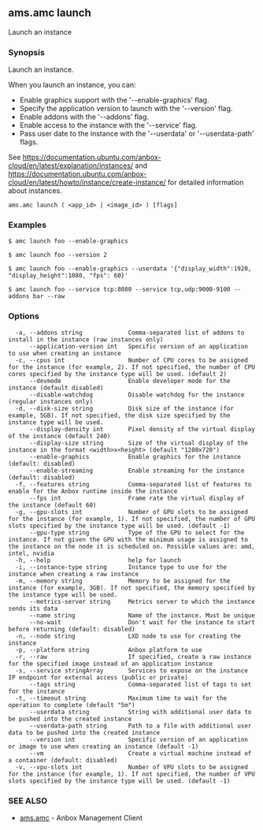 ## ams.amc launch

Launch an instance

### Synopsis

Launch an instance.

When you launch an instance, you can:

- Enable graphics support with the '--enable-graphics' flag.
- Specify the application version to launch with the '--version' flag.
- Enable addons with the '--addons' flag.
- Enable access to the instance with the '--service' flag.
- Pass user date to the instance with the '--userdata' or '--userdata-path'
	flags.

See https://documentation.ubuntu.com/anbox-cloud/en/latest/explanation/instances/ and
https://documentation.ubuntu.com/anbox-cloud/en/latest/howto/instance/create-instance/ for detailed
information about instances.

```
ams.amc launch ( <app_id> | <image_id> ) [flags]
```

### Examples

```
$ amc launch foo --enable-graphics

$ amc launch foo --version 2

$ amc launch foo --enable-graphics --userdata '{"display_width":1920, "display_height":1080, "fps": 60}'

$ amc launch foo --service tcp:8080 --service tcp,udp:9000-9100 --addons bar --raw
```

### Options

```
  -a, --addons string             Comma-separated list of addons to install in the instance (raw instances only)
      --application-version int   Specific version of an application to use when creating an instance
  -c, --cpus int                  Number of CPU cores to be assigned for the instance (for example, 2). If not specified, the number of CPU cores specified by the instance type will be used. (default 2)
      --devmode                   Enable developer mode for the instance (default disabled)
      --disable-watchdog          Disable watchdog for the instance (regular instances only)
  -d, --disk-size string          Disk size of the instance (for example, 5GB). If not specified, the disk size specified by the instance type will be used.
      --display-density int       Pixel density of the virtual display of the instance (default 240)
      --display-size string       Size of the virtual display of the instance in the format <width>x<height> (default "1280x720")
      --enable-graphics           Enable graphics for the instance (default: disabled)
      --enable-streaming          Enable streaming for the instance (default: disabled)
  -f, --features string           Comma-separated list of features to enable for the Anbox runtime inside the instance
      --fps int                   Frame rate the virtual display of the instance (default 60)
  -g, --gpu-slots int             Number of GPU slots to be assigned for the instance (for example, 1). If not specified, the number of GPU slots specified by the instance type will be used. (default -1)
      --gpu-type string           Type of the GPU to select for the instance. If not given the GPU with the minimum usage is assigned to the instance on the node it is scheduled on. Possible values are: amd, intel, nvidia
  -h, --help                      help for launch
  -i, --instance-type string      Instance type to use for the instance when creating a raw instance
  -m, --memory string             Memory to be assigned for the instance (for example, 3GB). If not specified, the memory specified by the instance type will be used.
      --metrics-server string     Metrics server to which the instance sends its data
      --name string               Name of the instance. Must be unique
      --no-wait                   Don't wait for the instance to start before returning (default: disabled)
  -n, --node string               LXD node to use for creating the instance
  -p, --platform string           Anbox platform to use
  -r, --raw                       If specified, create a raw instance for the specified image instead of an application instance
  -s, --service stringArray       Services to expose on the instance IP endpoint for external access (public or private)
      --tags string               Comma-separated list of tags to set for the instance
  -t, --timeout string            Maximum time to wait for the operation to complete (default "5m")
      --userdata string           String with additional user data to be pushed into the created instance
      --userdata-path string      Path to a file with additional user data to be pushed into the created instance
      --version int               Specific version of an application or image to use when creating an instance (default -1)
      --vm                        Create a virtual machine instead of a container (default: disabled)
  -v, --vpu-slots int             Number of VPU slots to be assigned for the instance (for example, 1). If not specified, the number of VPU slots specified by the instance type will be used. (default -1)
```

### SEE ALSO

* [ams.amc](ams.amc.md)	 - Anbox Management Client


